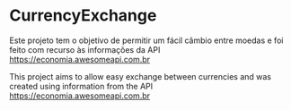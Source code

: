 # CurrencyExchange

Este projeto tem o objetivo de permitir um fácil câmbio entre moedas e foi feito com recurso às informações da API https://economia.awesomeapi.com.br



This project aims to allow easy exchange between currencies and was created using information from the API https://economia.awesomeapi.com.br
